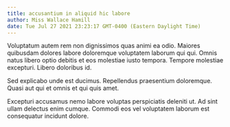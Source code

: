 ```yaml
---
title: accusantium in aliquid hic labore
author: Miss Wallace Hamill
date: Tue Jul 27 2021 23:23:17 GMT-0400 (Eastern Daylight Time)
---
```

Voluptatum autem rem non dignissimos quas animi ea odio. Maiores quibusdam dolores labore doloremque voluptatem laborum qui qui. Omnis natus libero optio debitis et eos molestiae iusto tempora. Tempore molestiae excepturi. Libero doloribus id.

 Sed explicabo unde est ducimus. Repellendus praesentium doloremque. Quasi aut qui et omnis et qui quis amet.

 Excepturi accusamus nemo labore voluptas perspiciatis deleniti ut. Ad sint ullam delectus enim cumque. Commodi eos vel voluptatem laborum est consequatur incidunt dolore.
